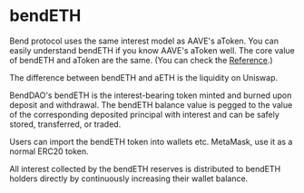 # bendETH

Bend protocol uses the same interest model as AAVE's aToken. You can easily understand bendETH if you know AAVE's aToken well. The core value of bendETH and aToken are the same. (You can check the [Reference](https://docs.aave.com/risk/liquidity-risk/atoken-valuation).)

The difference between bendETH and aETH is the liquidity on Uniswap.

BendDAO's bendETH is the interest-bearing token minted and burned upon deposit and withdrawal. The bendETH balance value is pegged to the value of the corresponding deposited principal with interest and can be safely stored, transferred, or traded.

Users can import the bendETH token into wallets etc. MetaMask, use it as a normal ERC20 token.

All interest collected by the bendETH reserves is distributed to bendETH holders directly by continuously increasing their wallet balance.
